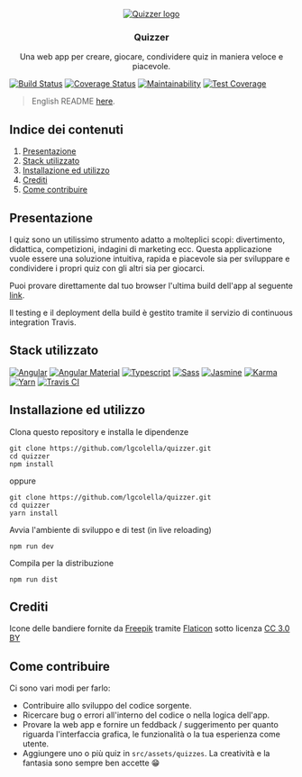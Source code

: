 <p align="center">
    <a href="https://lgcolella.github.io/quizzer/">
        <img src="https://github.com/lgcolella/quizzer/raw/master/repository/img/96x96/logo.png" alt="Quizzer logo">
    </a>
    <h3 align="center">Quizzer</h3>
    <p align="center">Una web app per creare, giocare, condividere quiz in maniera veloce e piacevole.</p> 
</p>

[![Build Status](https://travis-ci.org/lgcolella/Quizzer.svg?branch=master)](https://travis-ci.org/lgcolella/Quizzer)
[![Coverage Status](https://coveralls.io/repos/github/lgcolella/Quizzer/badge.svg?branch=master)](https://coveralls.io/github/lgcolella/Quizzer?branch=master)
[![Maintainability](https://api.codeclimate.com/v1/badges/3ba08be6b19525925e30/maintainability)](https://codeclimate.com/github/lgcolella/Quizzer/maintainability)
[![Test Coverage](https://api.codeclimate.com/v1/badges/3ba08be6b19525925e30/test_coverage)](https://codeclimate.com/github/lgcolella/Quizzer/test_coverage)

> English README [here](https://github.com/lgcolella/quizzer/blob/master/README.md).

## Indice dei contenuti
1. [Presentazione](#presentazione)
2. [Stack utilizzato](#stack-utilizzato)
3. [Installazione ed utilizzo](#installazione-ed-utilizzo)
4. [Crediti](#crediti)
5. [Come contribuire](#come-contribuire)

## Presentazione
I quiz sono un utilissimo strumento adatto a molteplici scopi: divertimento, didattica, competizioni, indagini di marketing ecc. Questa applicazione vuole essere una soluzione intuitiva, rapida e piacevole sia per sviluppare e condividere i propri quiz con gli altri sia per giocarci.

Puoi provare direttamente dal tuo browser l'ultima build dell'app al seguente [link](https://lgcolella.github.io/quizzer/).

Il testing e il deployment della build è gestito tramite il servizio di continuous integration Travis.

## Stack utilizzato
[![Angular](https://github.com/lgcolella/quizzer/raw/master/repository/img/96x96/angular.png "Angular")](https://angular.io/)
[![Angular Material](https://github.com/lgcolella/quizzer/raw/master/repository/img/96x96/material.png "Angular Material")](https://material.angular.io/)
[![Typescript](https://github.com/lgcolella/quizzer/raw/master/repository/img/96x96/typescript.png "Typescript")](https://www.typescriptlang.org/)
[![Sass](https://github.com/lgcolella/quizzer/raw/master/repository/img/96x96/sass.png "Sass")](https://sass-lang.com/)
[![Jasmine](https://github.com/lgcolella/quizzer/raw/master/repository/img/96x96/jasmine.png "Jasmine")](https://jasmine.github.io/)
[![Karma](https://github.com/lgcolella/quizzer/raw/master/repository/img/96x96/karma.png "Karma")](http://karma-runner.github.io)
[![Yarn](https://github.com/lgcolella/quizzer/raw/master/repository/img/96x96/yarn.png "Yarn")](https://yarnpkg.com)
[![Travis CI](https://github.com/lgcolella/quizzer/raw/master/repository/img/96x96/travis.png "Travis CI")](https://travis-ci.org/)

## Installazione ed utilizzo

Clona questo repository e installa le dipendenze
```
git clone https://github.com/lgcolella/quizzer.git
cd quizzer
npm install
```
oppure
```
git clone https://github.com/lgcolella/quizzer.git
cd quizzer
yarn install
```
Avvia l'ambiente di sviluppo e di test (in live reloading)
```
npm run dev
```
Compila per la distribuzione
```
npm run dist
```
## Crediti
Icone delle bandiere fornite da [Freepik](https://www.freepik.com) tramite [Flaticon](https://www.flaticon.com/) sotto licenza [CC 3.0 BY](http://creativecommons.org/licenses/by/3.0/)

## Come contribuire
Ci sono vari modi per farlo:
* Contribuire allo sviluppo del codice sorgente.
* Ricercare bug o errori all'interno del codice o nella logica dell'app.
* Provare la web app e fornire un feddback / suggerimento per quanto riguarda l'interfaccia grafica, le funzionalità o la tua esperienza come utente.
* Aggiungere uno o più quiz in `src/assets/quizzes`. La creatività e la fantasia sono sempre ben accette :grin: